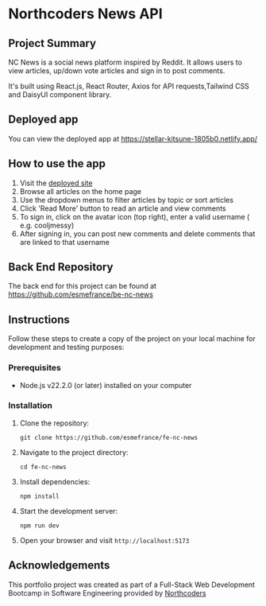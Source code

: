 # Northcoders News API

## Project Summary
NC News is a social news platform inspired by Reddit. It allows users to  view articles, up/down vote articles and sign in to post comments. 

It's built using React.js, React Router, Axios for API requests,Tailwind CSS and DaisyUI component library.

## Deployed app
You can view the deployed app at https://stellar-kitsune-1805b0.netlify.app/

## How to use the app
1. Visit the [deployed site](https://stellar-kitsune-1805b0.netlify.app/)
2. Browse all articles on the home page
3. Use the dropdown menus to filter articles by topic or sort articles
4. Click 'Read More' button to read an article and view comments
5. To sign in, click on the avatar icon (top right), enter  a valid username ( e.g. cooljmessy)
6. After signing in, you can post new comments and delete comments that are linked to that username

## Back End Repository
The back end for this project can be found at https://github.com/esmefrance/be-nc-news 

## Instructions
Follow these steps to create a copy of the project on your local machine for development and testing purposes: 

### Prerequisites

- Node.js v22.2.0 (or later) installed on your computer

### Installation

1. Clone the repository:
   ```
   git clone https://github.com/esmefrance/fe-nc-news
   ```
2. Navigate to the project directory:
   ```
   cd fe-nc-news
   ```
3. Install dependencies:
   ```
   npm install
   ```
4. Start the development server:
   ```
   npm run dev
   ```
5. Open your browser and visit `http://localhost:5173`


## Acknowledgements
This portfolio project was created as part of a Full-Stack Web Development Bootcamp in Software Engineering provided by [Northcoders](https://northcoders.com/)

